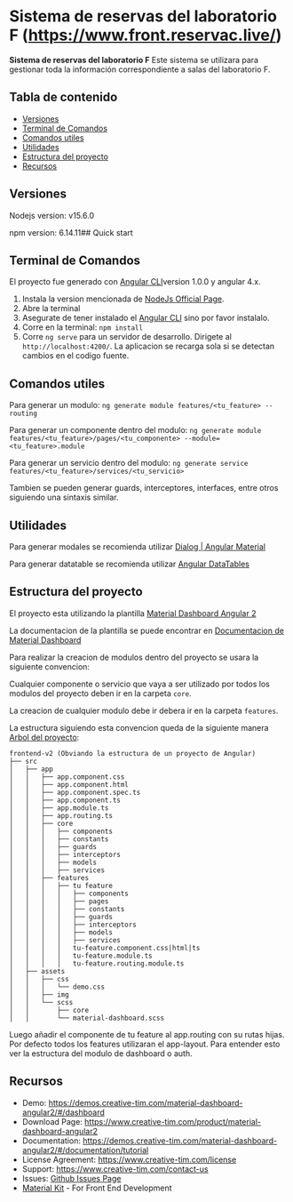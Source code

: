 # Sistema de reservas del laboratorio F (https://www.front.reservac.live/)

**Sistema de reservas del laboratorio F** Este sistema se utilizara para gestionar toda la información correspondiente a salas del laboratorio F.

## Tabla de contenido

- [Versiones](#versiones)
- [Terminal de Comandos](#terminal-de-comandos)
- [Comandos utiles](#comandos-utiles)
- [Utilidades](#utilidades)
- [Estructura del proyecto](#estructura-del-proyecto)
- [Recursos](#recursos)

## Versiones

Nodejs version: v15.6.0

npm version: 6.14.11## Quick start

## Terminal de Comandos

El proyecto fue generado con [Angular CLI](https://github.com/angular/angular-cli)version 1.0.0 y angular 4.x.

1. Instala la version mencionada de [NodeJs Official Page](https://nodejs.org/en).
2. Abre la terminal
3. Asegurate de tener instalado el [Angular CLI](https://github.com/angular/angular-cli) sino por favor instalalo.
4. Corre en la terminal: `npm install`
5. Corre `ng serve` para un servidor de desarrollo. Dirigete al `http://localhost:4200/`. La aplicacion se recarga sola si se detectan cambios en el codigo fuente.

## Comandos utiles

Para generar un modulo: `ng generate module features/<tu_feature> --routing`

Para generar un componente dentro del modulo: `ng generate module features/<tu_feature>/pages/<tu_componente> --module=<tu_feature>.module`

Para generar un servicio dentro del modulo: `ng generate service features/<tu_feature>/services/<tu_servicio>`

Tambien se pueden generar guards, interceptores, interfaces, entre otros siguiendo una sintaxis similar.

## Utilidades

Para generar modales se recomienda utilizar [Dialog | Angular Material](https://material.angular.io/components/dialog/overview)

Para generar datatable se recomienda utilizar [Angular DataTables](https://l-lin.github.io/angular-datatables/#/welcome)

## Estructura del proyecto

El proyecto esta utilizando la plantilla [Material Dashboard Angular 2](https://demos.creative-tim.com/material-dashboard-angular2/#/dashboard)

La documentacion de la plantilla se puede encontrar en [Documentacion de Material Dashboard](https://demos.creative-tim.com/material-dashboard-angular2/#/documentation/tutorial)

Para realizar la creacion de modulos dentro del proyecto se usara la siguiente convencion:

Cualquier componente o servicio que vaya a ser utilizado por todos los modulos del proyecto deben ir en la carpeta `core`.

La creacion de cualquier modulo debe ir debera ir en la carpeta `features`.

La estructura siguiendo esta convencion queda de la siguiente manera [Arbol del proyecto](https://medium.com/@shijin_nath/angular-right-file-structure-and-best-practices-that-help-to-scale-2020-52ce8d967df5):

```
frontend-v2 (Obviando la estructura de un proyecto de Angular)
├── src
│   ├── app
│   │   ├── app.component.css
│   │   ├── app.component.html
│   │   ├── app.component.spec.ts
│   │   ├── app.component.ts
│   │   ├── app.module.ts
│   │   ├── app.routing.ts
│   │   ├── core
│   │   │   ├── components
│   │   │   ├── constants
│   │   │   ├── guards
│   │   │   ├── interceptors
│   │   │   ├── models
│   │   │   ├── services
│   │   ├── features
│   │   │   ├── tu feature
│   │   │   │   ├── components
│   │   │   │   ├── pages
│   │   │   │   ├── constants
│   │   │   │   ├── guards
│   │   │   │   ├── interceptors
│   │   │   │   ├── models
│   │   │   │   ├── services
│   │   │   │   tu-feature.component.css|html|ts
│   │   │   │   tu-feature.module.ts
│   │   │   │   tu-feature.routing.module.ts
│   ├── assets
│   │   ├── css
│   │   │   └── demo.css
│   │   ├── img
│   │   └── scss
│   │       ├── core
│   │       └── material-dashboard.scss

```

Luego añadir el componente de tu feature al app.routing con su rutas hijas. Por defecto todos los features utilizaran el app-layout. Para entender esto ver la estructura del modulo de dashboard o auth.

## Recursos

- Demo: <https://demos.creative-tim.com/material-dashboard-angular2/#/dashboard>
- Download Page: <https://www.creative-tim.com/product/material-dashboard-angular2>
- Documentation: <https://demos.creative-tim.com/material-dashboard-angular2/#/documentation/tutorial>
- License Agreement: <https://www.creative-tim.com/license>
- Support: <https://www.creative-tim.com/contact-us>
- Issues: [Github Issues Page](https://github.com/creativetimofficial/material-dashboard-angular2/issues)
- [Material Kit](https://www.creative-tim.com/product/material-kit?ref=github-mda-free) - For Front End Development
